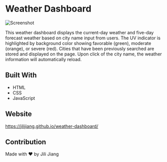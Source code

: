 # Weather Dashboard

![Screenshot](https://user-images.githubusercontent.com/73008338/133023416-28e7690a-8c51-4336-afe9-d653f3327ab1.png)

This weather dashboard displays the current-day weather and five-day forecast weather based on city name input from users. The UV indicator is highlighted by background color showing favorable (green), moderate (orange), or severe (red).  Cities that have been previously searched are stored and displayed on the page.  Upon click of the city name, the weather information will automatically reload. 

## Built With
* HTML
* CSS
* JavaScript

## Website

https://jilijiang.github.io/weather-dashboard/


## Contribution

Made with ❤️ by Jili Jiang

